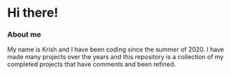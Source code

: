 <h1>Hi there!</h1>
<h3>About me</h3>
My name is Krish and I have been coding since the summer of 2020. I have made many projects over the years and this repository is a collection of my completed projects that have comments and been refined.
